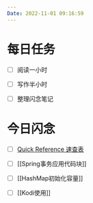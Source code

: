 ```yaml
---
Date: 2022-11-01 09:16:59
---
```


# 每日任务
- [ ] 阅读一小时
- [ ] 写作半小时
- [ ] 整理闪念笔记


# 今日闪念
- [ ] [Quick Reference 速查表](https://wangchujiang.com/reference/)
- [ ] [[Spring事务应用代码块]]
- [ ] [[HashMap初始化容量]]
- [ ] [[Kodi使用]]



